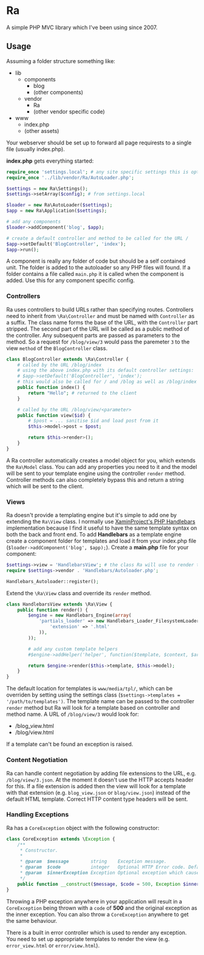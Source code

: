 # Ra

A simple PHP MVC library which I've been using since 2007.

## Usage

Assuming a folder structure something like:

- lib
	- components
		- blog
		- (other components)
	- vendor
		- Ra
		- (other vendor specific code)
- www
	- index.php
	- (other assets)

Your webserver should be set up to forward all page requirests to a single file (usually index.php).

**index.php** gets everything started:

``` PHP
require_once 'settings.local'; # any site specific settings this is optional and can be named anything
require_once '../lib/vendor/Ra/AutoLoader.php';

$settings = new Ra\Settings();
$settings->setArray($config); # from settings.local

$loader = new Ra\AutoLoader($settings);
$app = new Ra\Application($settings);

# add any components
$loader->addComponent('blog', $app);

# create a default controller and method to be called for the URL /
$app->setDefault('BlogController', 'index');
$app->run();
```

A component is really any folder of code but should be a self contained unit. The folder is added to the autoloader so any PHP files will found. If a folder contains a file called `main.php` it is called when the component is added. Use this for any component specific config.

### Controllers

Ra uses controllers to build URLs rather than specifying routes. Controllers need to inherit from `\Ra\Controller` and must be named with `Controller` as a suffix. The class name forms the base of the URL, with the `Controller` part stripped. The second part of the URL will be called as a public method of the controller. Any subsequent parts are passed as parameters to the method. So a request for `/blog/view/3` would pass the paremeter `3` to the view `method` of the `BlogController` class.


``` PHP
class BlogController extends \Ra\Controller {
	# called by the URL /blog/index
	# using the above index.php with its default controller settings:
	# $app->setDefault('BlogController', 'index');
	# this would also be called for / and /blog as well as /blog/index
	public function index() {
		return "Hello"; # returned to the client
	}

	# called by the URL /blog/view/<parameter>
	public function view($id) {
		# $post = ... sanitise $id and load post from it
		$this->model->post = $post;

		return $this->render>();
	}
}
```

A Ra controller automatically creates a model object for you, which extends the `Ra\Model` class. You can add any properties you need to it and the model will be sent to your template engine using the controller `render` method. Controller methods can also completely bypass this and return a string which will be sent to the client.

### Views

Ra doesn't provide a templating engine but it's simple to add one by extending the `Ra\View` class. I normally use [XaminProject's PHP Handlebars](https://github.com/XaminProject/handlebars.php) implementation because I find it useful to have the same template syntax on both the back and front end. To add **Handlebars** as a template engine create a component folder for templates and load it from your index.php file (`$loader->addComponent('blog', $app);`). Create a **main.php** file for your component:

``` PHP
$settings->view = 'HandlebarsView'; # the class Ra will use to render templates
require $settings->vendor . 'Handlebars/Autoloader.php';

Handlebars_Autoloader::register();
```

Extend the `\Ra\View` class and override its `render` method.

``` PHP
class HandlebarsView extends \Ra\View {
	public function render() {
		$engine = new Handlebars_Engine(array(
			'partials_loader' => new Handlebars_Loader_FilesystemLoader($this->settings->templates, array(
				'extension' => '.html'
			)),
		));

		# add any custom template helpers
		#$engine->addHelper('helper', function($template, $context, $args, $source) {});

		return $engine->render($this->template, $this->model);
	}
}
```

The default location for templates is `www/media/tpl/`, which can be overriden by setting using the settings class (`$settings->templates = '/path/to/templates')`. The template name can be passed to the controller `render` method but Ra will look for a template based on controller and method name. A URL of `/blog/view/3` would look for:

- <template-path>/blog_view.html
- <template-path>/blog/view.html

If a template can't be found an exception is raised.

### Content Negotiation

Ra can handle content negotiation by adding file extensions to the URL, e.g. `/blog/view/3.json`. At the moment it doesn't use the HTTP accepts header for this. If a file extension is added then the view will look for a template with that extension (e.g. `blog_view.json` or `blog/view.json`) instead of the default HTML template. Correct HTTP content type headers will be sent.

### Handling Exceptions

Ra has a `CoreException` object with the following constructor:

``` PHP
class CoreException extends \Exception {
	/**
	 * Constructor.
	 *
	 * @param  $message        string    Exception message.
	 * @param  $code           integer   Optional HTTP Error code. Defaults to 500 (server error).
	 * @param  $innerException Exception Optional exception which caused the current exception.
	 */
	public function __construct($message, $code = 500, Exception $innerException = null) {}
}
```

Throwing a PHP exception anywhere in your application will result in a `CoreException` being thrown with a `code` of **500** and the original exception as the inner exception. You can also throw a `CoreException` anywhere to get the same behaviour.

There is a built in error controller which is used to render any exception. You need to set up appropriate templates to render the view (e.g. `error_view.html` or `error/view.html`).
